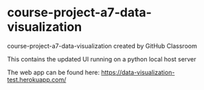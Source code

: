 # course-project-a7-data-visualization
course-project-a7-data-visualization created by GitHub Classroom

This contains the updated UI running on a python local host server

The web app can be found here: https://data-visualization-test.herokuapp.com/
